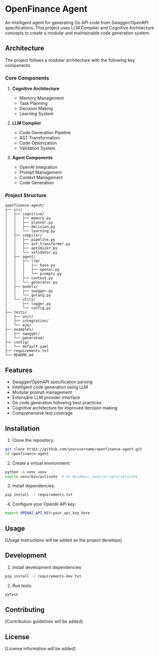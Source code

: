 # OpenFinance Agent

An intelligent agent for generating Go API code from Swagger/OpenAPI specifications. This project uses LLM Compiler and Cognitive Architecture concepts to create a modular and maintainable code generation system.

## Architecture

The project follows a modular architecture with the following key components:

### Core Components

1. **Cognitive Architecture**
   - Memory Management
   - Task Planning
   - Decision Making
   - Learning System

2. **LLM Compiler**
   - Code Generation Pipeline
   - AST Transformation
   - Code Optimization
   - Validation System

3. **Agent Components**
   - OpenAI Integration
   - Prompt Management
   - Context Management
   - Code Generation

### Project Structure

```
openfinance-agent/
├── src/
│   ├── cognitive/
│   │   ├── memory.py
│   │   ├── planner.py
│   │   ├── decision.py
│   │   └── learning.py
│   ├── compiler/
│   │   ├── pipeline.py
│   │   ├── ast_transformer.py
│   │   ├── optimizer.py
│   │   └── validator.py
│   ├── agent/
│   │   ├── llm/
│   │   │   ├── base.py
│   │   │   ├── openai.py
│   │   │   └── prompts.py
│   │   ├── context.py
│   │   └── generator.py
│   ├── models/
│   │   ├── swagger.py
│   │   └── golang.py
│   └── utils/
│       ├── logger.py
│       └── config.py
├── tests/
│   ├── unit/
│   ├── integration/
│   └── e2e/
├── examples/
│   ├── swagger/
│   └── generated/
├── config/
│   └── default.yaml
├── requirements.txt
└── README.md
```

## Features

- Swagger/OpenAPI specification parsing
- Intelligent code generation using LLM
- Modular prompt management
- Extensible LLM provider interface
- Go code generation following best practices
- Cognitive architecture for improved decision making
- Comprehensive test coverage

## Installation

1. Clone the repository:
```bash
git clone https://github.com/yourusername/openfinance-agent.git
cd openfinance-agent
```

2. Create a virtual environment:
```bash
python -m venv venv
source venv/bin/activate  # On Windows: venv\Scripts\activate
```

3. Install dependencies:
```bash
pip install -r requirements.txt
```

4. Configure your OpenAI API key:
```bash
export OPENAI_API_KEY=your_api_key_here
```

## Usage

[Usage instructions will be added as the project develops]

## Development

1. Install development dependencies:
```bash
pip install -r requirements-dev.txt
```

2. Run tests:
```bash
pytest
```

## Contributing

[Contribution guidelines will be added]

## License

[License information will be added] 